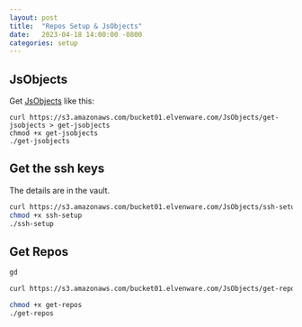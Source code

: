 ```yaml
---
layout: post
title:  "Repos Setup & JsObjects"
date:   2023-04-18 14:00:00 -0800
categories: setup
---
```


## JsObjects

Get [JsObjects](https://github.com/charliecalvert/JsObjects) like this:

```
curl https://s3.amazonaws.com/bucket01.elvenware.com/JsObjects/get-jsobjects > get-jsobjects
chmod +x get-jsobjects
./get-jsobjects
```

## Get the ssh keys

The details are in the vault.

``` bash
curl https://s3.amazonaws.com/bucket01.elvenware.com/JsObjects/ssh-setup > ssh-setup
chmod +x ssh-setup
./ssh-setup
```

## Get Repos

``` bash
gd

curl https://s3.amazonaws.com/bucket01.elvenware.com/JsObjects/get-repos > get-repos

chmod +x get-repos
./get-repos
```